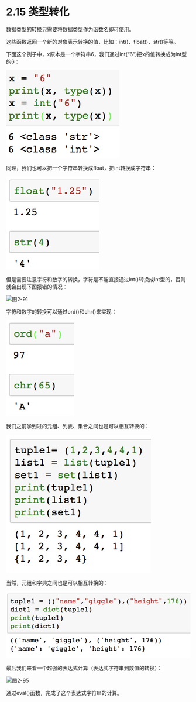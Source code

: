 # 2.15 类型转化

数据类型的转换只需要将数据类型作为函数名即可使用。

这些函数返回一个新的对象表示转换的值，比如：int\(\)、float\(\)、str\(\)等等。

下面这个例子中，x原本是一个字符串6，我们通过int\(“6”\)把x的值转换成为int型的6：

![&#x56FE;2-89](../../.gitbook/assets/image%20%28170%29.png)

同理，我们也可以把一个字符串转换成float，把int转换成字符串：

![&#x56FE;2-90](../../.gitbook/assets/image%20%28111%29.png)

但是需要注意字符和数字的转换，字符是不能直接通过int\(\)转换成int型的，否则就会出现下图报错的情况：

![&#x56FE;2-91](blob:https://minghuiwu.gitbook.io/f08d9f82-f5ff-462e-81c2-759d368ca774)

字符和数字的转换可以通过ord\(\)和chr\(\)来实现：

![&#x56FE;2-92](../../.gitbook/assets/image%20%28166%29.png)

我们之前学到过的元组、列表、集合之间也是可以相互转换的：

![&#x56FE;2-93](../../.gitbook/assets/image%20%28179%29.png)

当然，元组和字典之间也是可以相互转换的：

![&#x56FE;2-94](../../.gitbook/assets/image%20%2855%29.png)

最后我们来看一个超强的表达式计算（表达式字符串到数值的转换）：

![&#x56FE;2-95](blob:https://minghuiwu.gitbook.io/308ef576-5c1e-4323-8c6b-a9e3554a2f88)

通过eval\(\)函数，完成了这个表达式字符串的计算。

